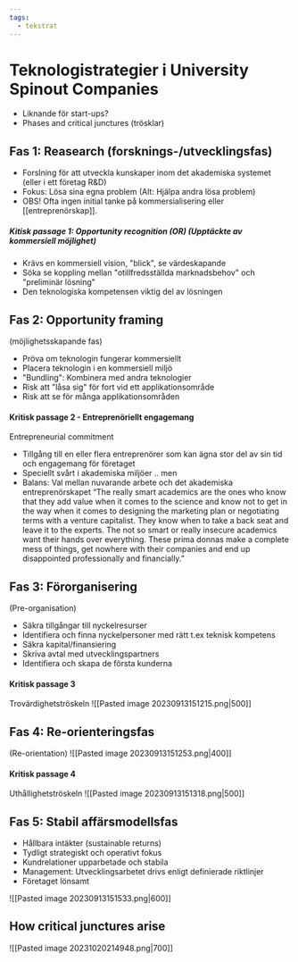 ```yaml
---
tags:
  - tekstrat
---
```

# Teknologistrategier i University Spinout Companies
- Liknande för start-ups?
- Phases and critical junctures (trösklar)

## Fas 1: Reasearch (forsknings-/utvecklingsfas)
- Forslning för att utveckla kunskaper inom det akademiska systemet (eller i ett företag R&D)
- Fokus: Lösa sina egna problem (Alt: Hjälpa andra lösa problem)
- OBS! Ofta ingen initial tanke på kommersialisering eller [[entreprenörskap]].

##### Kitisk passage 1: Opportunity recognition (OR) (Upptäckte av kommersiell möjlighet)
- Krävs en kommersiell vision, "blick", se värdeskapande
- Söka se koppling mellan "otillfredsställda marknadsbehov" och "preliminär lösning"
- Den teknologiska kompetensen viktig del av lösningen

## Fas 2: Opportunity framing
(möjlighetsskapande fas)
- Pröva om teknologin fungerar kommersiellt
- Placera teknologin i en kommersiell miljö
- "Bundling": Kombinera med andra teknologier
- Risk att "låsa sig" för fort vid ett applikationsområde
- Risk att se för många applikationsområden

#### Kritisk passage 2 - Entreprenöriellt engagemang
Entrepreneurial commitment
- Tillgång till en eller flera entreprenörer som kan ägna stor del av sin tid och engagemang för företaget
- Speciellt svårt i akademiska miljöer .. men
- Balans: Val mellan nuvarande arbete och det akademiska entreprenörskapet
“The really smart academics are the ones who know that they add value when it comes to the science and know not to get in the way when it comes to designing the marketing plan or negotiating terms with a venture capitalist. They know when to take a back seat and leave it to the experts. The not so smart or really insecure academics want their hands over everything. These prima donnas make a complete mess of things, get nowhere with their companies and end up disappointed professionally and financially.”

## Fas 3: Förorganisering
(Pre-organisation)
- Säkra tillgångar till nyckelresurser
- Identifiera och finna nyckelpersoner med rätt t.ex teknisk kompetens
- Säkra kapital/finansiering
- Skriva avtal med utvecklingspartners
- Identifiera och skapa de första kunderna

#### Kritisk passage 3
Trovärdighetströskeln
![[Pasted image 20230913151215.png|500]]

## Fas 4: Re-orienteringsfas
(Re-orientation)
![[Pasted image 20230913151253.png|400]]

#### Kritisk passage 4
Uthållighetströskeln
![[Pasted image 20230913151318.png|500]]

## Fas 5: Stabil affärsmodellsfas
- Hållbara intäkter (sustainable returns)
- Tydligt strategiskt och operativt fokus
- Kundrelationer upparbetade och stabila
- Management: Utvecklingsarbetet drivs enligt definierade riktlinjer
- Företaget lönsamt

![[Pasted image 20230913151533.png|600]]

## How critical junctures arise
![[Pasted image 20231020214948.png|700]]